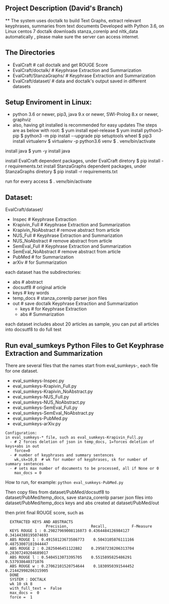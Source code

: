 ## Project Description (David's Branch)

** The system uses doctalk to build Text Graphs, extract relevant keyphrases, summaries from text documents
Developed with Python 3.6, on Linux centos 7
doctalk downloads stanza_corenlp and nltk_data automatically , please make sure the server can access internet.


## The Directories 
 - EvalCraft           # call doctalk and get ROUGE Score
 - EvalCraft/doctalk/  # Keyphrase Extraction and Summarization
 - EvalCraft/StanzaGraphs/  # Keyphrase Extraction and Summarization 
 - EvalCraft/dataset/  # data and doctalk's output saved in different datasets


## Setup Enviroment in Linux:
- python 3.6 or newer, pip3, java 9.x or newer, SWI-Prolog 8.x or newer, graphviz
- also, having git installed is recommended for easy updates
The steps are as below with root:
$ yum install epel-release 
$ yum install python3-pip
$ python3 -m pip install --upgrade pip setuptools wheel
$ pip3 install virtualenv
$ virtualenv -p python3.6 venv
$ . venv/bin/activate

install java
    $ yum -y install java

install  EvalCraft dependent packages, under EvalCraft diretory
  $ pip install -r requirements.txt
install StanzaGraphs dependent packages, under StanzaGraphs diretory
  $ pip install -r requirements.txt

run for every access
    $ . venv/bin/activate


## Dataset:
EvalCraft/dataset/
  - Inspec  # Keyphrase Extraction
  - Krapivin_Full    # Keyphrase Extraction and Summarization
  - Krapivin_NoAbstract  # remove abstract from article
  - NUS_Full   # Keyphrase Extraction and Summarization
  - NUS_NoAbstract  # remove abstract from article
  - SemEval_Full    # Keyphrase Extraction and Summarization
  - SemEval_NoAbstract   # remove abstract from article
  - PubMed    # for Summarization
  - arXiv     # for Summarization

each dataset has the subdirectories:
  - abs   # abstract
  - docsutf8   # original article
  - keys    # key words
  - temp_docs # stanza_corenlp parser json files
  - out    # save doctalk Keyphrase Extraction and Summarization
    - keys # for Keyphrase Extraction
    - abs # Summarization

each dataset includes about 20 articles as sample, you can put all articles into docsutf8 to do full test


## Run eval_sumkeys Python Files to Get Keyphrase Extraction and Summarization
   There are several files that the names start from eval_sumkeys-, each file for one dataset.
   - eval_sumkeys-Inspec.py  
   - eval_sumkeys-Krapivin_Full.py 
   - eval_sumkeys-Krapivin_NoAbstract.py
   - eval_sumkeys-NUS_Full.py 
   - eval_sumkeys-NUS_NoAbstract.py
   - eval_sumkeys-SemEval_Full.py   
   - eval_sumkeys-SemEval_NoAbstract.py  
   - eval_sumkeys-PubMed.py 
   - eval_sumkeys-arXiv.py

    Configuration:
    in eval_sumkeys-* file, such as eval_sumkeys-Krapivin_Full.py
      - # 2 forces deletion of json in temp_docs, 1=forces deletion of keys+abs in out
        force=0
      - # number of keyphrases and summary sentences
        wk,sk=10,8  # wk for number of keyphrases, sk for number of summary sentences
      - # sets max number of documents to be processed, all if None or 0
        max_docs = 0


  How to run, for example:
  ```python eval_sumkeys-PubMed.py ```


Then 
copy files from dataset/PubMed/docsutf8 to dataset/PubMed/temp_docs, save stanza_corenlp parser json files into dataset/PubMed/temp_docs
keys and abs created at dataset/PubMed/out

then print final ROUGE score, such as

      EXTRACTED KEYS AND ABSTRACTS
                      Precision,          Recall,           F-Measure
      KEYS ROUGE 1 : 0.29827969008116073 0.4364484126984127 0.34144388195074693
      ABS ROUGE 1 : 0.49158123673586773    0.5043105876111166    0.48753007181944447
      ABS ROUGE 2 : 0.2825046451122882    0.29587238206313704    0.28307249204689017
      ABS ROUGE l : 0.5404513073395705    0.5515895825486291    0.537938640371076
      ABS ROUGE w : 0.27062101520754644    0.1830950391544452    0.21442998206315905
      DONE
      SYSTEM : DOCTALK
      wk 10 sk 8
      with_full_text =  False
      max_docs =  0
      force =  1






